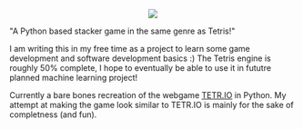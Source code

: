 <p align="center">
  <img src="https://github.com/user-attachments/assets/ea35d862-05e7-4194-8491-a9c5d58d5558" />
</p>

"A Python based stacker game in the same genre as Tetris!"

I am writing this in my free time as a project to learn some game development and software development basics :)
The Tetris engine is roughly 50% complete, I hope to eventually be able to use it in fututre planned machine learning project! 

Currently a bare bones recreation of the webgame [TETR.IO]("https://tetr.io/") in Python.
My attempt at making the game look similar to TETR.IO is mainly for the sake of completness (and fun).



